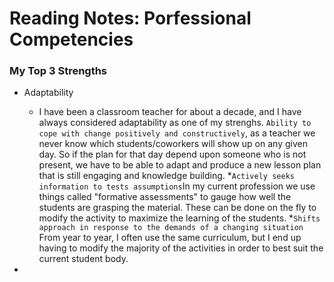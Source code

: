 # Reading Notes: Porfessional Competencies

### My Top 3 Strengths

* Adaptability
  * I have been a classroom teacher for about a decade, and I have always considered adaptability as one of my strenghs. `Ability to cope with change positively and constructively`, as a teacher we never know which students/coworkers will show up on any given day. So if the plan for that day depend upon someone who is not present, we have to be able to adapt and produce a new lesson plan that is still engaging and knowledge building.
  *`Actively seeks information to tests assumptions`In my current profession we use things called "formative assessments" to gauge how well the students are grasping the material. These can be done on the fly to modify the activity to maximize the learning of the students.
  *`Shifts approach in response to the demands of a changing situation` From year to year, I often use the same curriculum, but I end up having to modify the majority of the activities in order to best suit the current student body.

*
